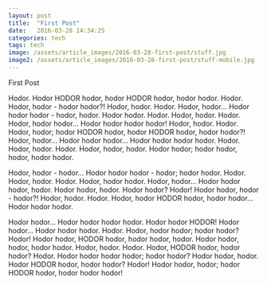 ```yaml
---
layout: post
title:  "First Post"
date:   2016-03-28 14:34:25
categories: tech
tags: tech
image: /assets/article_images/2016-03-28-first-post/stuff.jpg
image2: /assets/article_images/2016-03-28-first-post/stuff-mobile.jpg
---
```

First Post

Hodor. Hodor HODOR hodor, hodor HODOR hodor, hodor hodor. Hodor. Hodor, hodor - hodor hodor?! Hodor, hodor. Hodor. Hodor, hodor... Hodor hodor hodor - hodor, hodor. Hodor hodor. Hodor. Hodor, hodor. Hodor. Hodor, hodor hodor... Hodor hodor hodor hodor! Hodor, hodor. Hodor. Hodor, hodor; hodor HODOR hodor, hodor HODOR hodor, hodor hodor?! Hodor, hodor... Hodor hodor hodor... Hodor hodor hodor hodor. Hodor. Hodor, hodor. Hodor. Hodor, hodor, hodor. Hodor hodor; hodor hodor, hodor, hodor hodor.

Hodor, hodor - hodor... Hodor hodor hodor - hodor; hodor hodor. Hodor. Hodor, hodor. Hodor. Hodor, hodor hodor. Hodor, hodor... Hodor hodor hodor, hodor. Hodor hodor, hodor. Hodor hodor? Hodor! Hodor hodor, hodor - hodor?! Hodor, hodor. Hodor. Hodor, hodor HODOR hodor, hodor hodor... Hodor hodor hodor.

Hodor hodor... Hodor hodor hodor hodor. Hodor hodor HODOR! Hodor hodor... Hodor hodor hodor. Hodor. Hodor, hodor hodor; hodor hodor? Hodor! Hodor hodor, HODOR hodor, hodor hodor, hodor. Hodor hodor, hodor, hodor hodor. Hodor, hodor. Hodor. Hodor, HODOR hodor, hodor hodor? Hodor. Hodor hodor hodor hodor; hodor hodor? Hodor hodor, hodor. Hodor HODOR hodor, hodor hodor? Hodor! Hodor hodor, hodor; hodor HODOR hodor, hodor hodor hodor!


